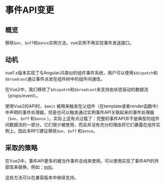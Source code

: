 # 事件API变更

## 概览

移除`$on`、`$off`和`$once`实例方法。vue实例不再实现事件发送接口。

## 动机

vue1.x版本实现了与AngularJS类似的组件事件系统，用户可以使用`$dispatch`和`$broadcast`通过事件派发在组件树中的组件间通信。

在Vue2中，我们移除了`$dispatch`和`$broadcast`来支持由状态驱动的数据流（props/event）。

使用Vue2的API时，`$emit`
被用来触发在父组件（在template或者render函数中）中声明的事件处理器，但是也可以触发通过实例事件API关联起来的事件处理器（`$on`、`$off`
和`$once`
）。实际上这有点过载了：完整的事件API并不是典型的组件间数据流的一部分。它们很少被使用，而且并没有充分的理由将它们暴露在组件实例上。因此本RFC建议移除`$on`、`$off`
和`$once`。

## 采取的策略

在Vue2中，事件API更多的被当作事件总线来使用。可以使用实现了事件API的外部库来替换，例如：[mitt](https://github.com/developit/mitt)。

这些方法可以在兼容版本中继续支持。
